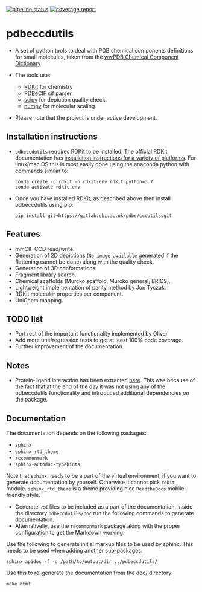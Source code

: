[![pipeline status](https://gitlab.ebi.ac.uk/pdbe/ccdutils/badges/master/pipeline.svg)](https://gitlab.ebi.ac.uk/pdbe/ccdutils/commits/master)
[![coverage report](https://gitlab.ebi.ac.uk/pdbe/ccdutils/badges/master/coverage.svg)](https://gitlab.ebi.ac.uk/pdbe/ccdutils/commits/master)

# pdbeccdutils

* A set of python tools to deal with PDB chemical components definitions
  for small molecules, taken from the [wwPDB Chemical Component Dictionary](https://www.wwpdb.org/data/ccd)

* The tools use:
  * [RDKit](http://www.rdkit.org/) for chemistry
  * [PDBeCIF](https://gitlab.com/glenveegee/PDBeCIF.git) cif parser.
  * [scipy](https://www.scipy.org/) for depiction quality check.
  * [numpy](https://www.numpy.org/) for molecular scaling.

* Please note that the project is under active development.

## Installation instructions

* `pdbeccdutils` requires RDKit to be installed.
  The official RDKit documentation has [installation instructions for a variety of platforms](http://www.rdkit.org/docs/Install.html).
  For linux/mac OS this is most easily done using the anaconda python with commands similar to:

  ```console
  conda create -c rdkit -n rdkit-env rdkit python=3.7
  conda activate rdkit-env
  ```

* Once you have installed RDKit, as described above then install pdbeccdutils using pip:

  ```console
  pip install git+https://gitlab.ebi.ac.uk/pdbe/ccdutils.git
  ```

## Features

* mmCIF CCD read/write.
* Generation of 2D depictions (`No image available` generated if the flattening cannot be done) along with the quality check.
* Generation of 3D conformations.
* Fragment library search.
* Chemical scaffolds (Murcko scaffold, Murcko general, BRICS).
* Lightweight implementation of parity method by Jon Tyczak.
* RDKit molecular properties per component.
* UniChem mapping.


## TODO list

* Port rest of the important functionality implemented by Oliver
* Add more unit/regression tests to get at least 100% code coverage.
* Further improvement of the documentation.

## Notes

* Protein-ligand interaction has been extracted [here](https://gitlab.ebi.ac.uk/pdbe/release/interactions). This was because of the fact that at the end of the day it was not using any of the pdbeccdutils functionality and introduced additional dependencies on the package.

## Documentation

The documentation depends on the following packages:

* `sphinx`
* `sphinx_rtd_theme`
* `recommonmark`
* `sphinx-autodoc-typehints`

Note that `sphinx` needs to be a part of the virtual environment, if you want to generate documentation by yourself.
Otherwise it cannot pick `rdkit` module. `sphinx_rtd_theme` is a theme providing nice `ReadtheDocs` mobile friendly style.

* Generate *.rst* files to be included as a part of the documentation. Inside the directory `pdbeccdutils/doc` run the following commands to generate documentation.
* Alternativelly, use the `recommonmark` package along with the proper configuration to get the Markdown working.
  
 Use the following to generate initial markup files to be used by sphinx.  This needs to be used when adding another sub-packages.

```console
sphinx-apidoc -f -o /path/to/output/dir ../pdbeccdutils/
```

Use this to re-generate the documentation from the doc/ directory:

```console
make html
```